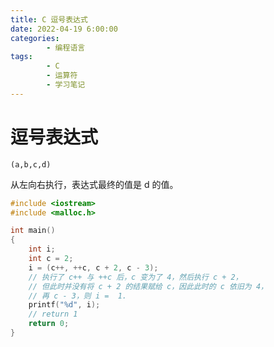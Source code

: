 ```yaml
---
title: C 逗号表达式
date: 2022-04-19 6:00:00
categories:
        - 编程语言
tags:
        - C
        - 运算符
        - 学习笔记
---
```


# 逗号表达式

```
(a,b,c,d)
```

从左向右执行，表达式最终的值是 d 的值。

```c
#include <iostream>
#include <malloc.h>

int main()
{
    int i;
    int c = 2;
    i = (c++, ++c, c + 2, c - 3);
    // 执行了 c++ 与 ++c 后，c 变为了 4，然后执行 c + 2，
    // 但此时并没有将 c + 2 的结果赋给 c，因此此时的 c 依旧为 4，
    // 再 c - 3，则 i =  1.
    printf("%d", i);
    // return 1
    return 0;
}
```
